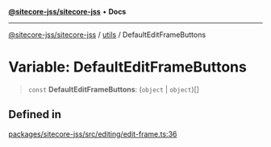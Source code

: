 [**@sitecore-jss/sitecore-jss**](../../README.md) • **Docs**

***

[@sitecore-jss/sitecore-jss](../../README.md) / [utils](../README.md) / DefaultEditFrameButtons

# Variable: DefaultEditFrameButtons

> `const` **DefaultEditFrameButtons**: (`object` \| `object`)[]

## Defined in

[packages/sitecore-jss/src/editing/edit-frame.ts:36](https://github.com/Sitecore/jss/blob/e846f486ba4fde6c8c1b45e6e57475c6839dad97/packages/sitecore-jss/src/editing/edit-frame.ts#L36)
